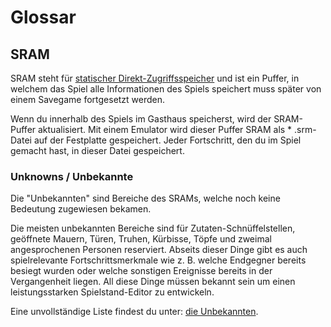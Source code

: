 ﻿# Glossar

## SRAM
SRAM steht für <a href="https://de.wikipedia.org/wiki/Static_random-access_memory" target=_>statischer Direkt-Zugriffsspeicher</a> und ist ein Puffer, in welchem das Spiel alle Informationen des Spiels speichert muss später von einem Savegame fortgesetzt werden.

Wenn du innerhalb des Spiels im Gasthaus speicherst, wird der SRAM-Puffer aktualisiert. Mit einem Emulator wird dieser Puffer SRAM als * .srm-Datei auf der Festplatte gespeichert. Jeder Fortschritt, den du im Spiel gemacht hast, in dieser Datei gespeichert. 

### Unknowns / Unbekannte
Die "Unbekannten" sind Bereiche des SRAMs, welche noch keine Bedeutung zugewiesen bekamen.

Die meisten unbekannten Bereiche sind für Zutaten-Schnüffelstellen, geöffnete Mauern, Türen, Truhen, Kürbisse, Töpfe und zweimal angesprochenen Personen reserviert. Abseits dieser Dinge gibt es auch spielrelevante Fortschrittsmerkmale wie z. B. welche Endgegner bereits besiegt wurden oder welche sonstigen Ereignisse bereits in der Vergangenheit liegen. All diese Dinge müssen bekannt sein um einen leistungsstarken Spielstand-Editor zu entwickeln.

Eine unvollständige Liste findest du unter: <a href=unknowns>die Unbekannten</a>.
